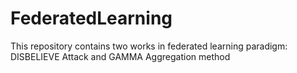 # FederatedLearning
This repository contains two works in federated learning paradigm: DISBELIEVE Attack and GAMMA Aggregation method
